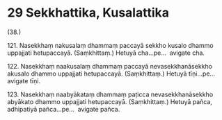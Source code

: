 

# 29 Sekkhattika, Kusalattika


(38.)

121\. Nasekkhaṃ nakusalaṃ dhammaṃ paccayā sekkho kusalo dhammo uppajjati hetupaccayā. (Saṃkhittaṃ.) Hetuyā cha…pe…  avigate cha.

122\. Nasekkhaṃ naakusalaṃ dhammaṃ paccayā nevasekkhanāsekkho akusalo dhammo uppajjati hetupaccayā. (Saṃkhittaṃ.) Hetuyā tīṇi…pe…  avigate tīṇi.

123\. Nasekkhaṃ naabyākataṃ dhammaṃ paṭicca nevasekkhanāsekkho abyākato dhammo uppajjati hetupaccayā. (Saṃkhittaṃ.) Hetuyā pañca, adhipatiyā pañca…pe…  avigate pañca.




